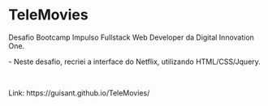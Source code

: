 # TeleMovies
<p>Desafio Bootcamp Impulso Fullstack Web Developer da Digital Innovation One.</p>
<p>- Neste desafio, recriei a interface do Netflix, utilizando HTML/CSS/Jquery.</p>

<br>

<p>Link: https://guisant.github.io/TeleMovies/</p>
